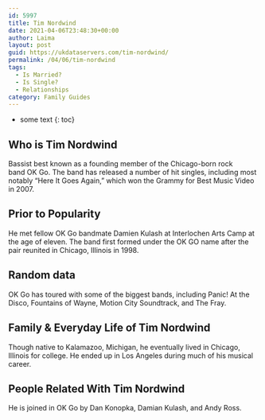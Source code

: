 ```yaml
---
id: 5997
title: Tim Nordwind
date: 2021-04-06T23:48:30+00:00
author: Laima
layout: post
guid: https://ukdataservers.com/tim-nordwind/
permalink: /04/06/tim-nordwind
tags:
  - Is Married?
  - Is Single?
  - Relationships
category: Family Guides
---
```


* some text
{: toc}


## Who is Tim Nordwind
                  
                  
                  
Bassist best known as a founding member of the Chicago-born rock band OK Go. The band has released a number of hit singles, including most notably &#8220;Here It Goes Again,&#8221; which won the Grammy for Best Music Video in 2007.
                  
              
            
              
            
                
                
                
## Prior to Popularity
                  
                  
                  
He met fellow OK Go bandmate Damien Kulash at Interlochen Arts Camp at the age of eleven. The band first formed under the OK GO name after the pair reunited in Chicago, Illinois in 1998.
                  
              
            
              
            
                
                
                
## Random data
                  
                  
                  
OK Go has toured with some of the biggest bands, including Panic! At the Disco, Fountains of Wayne, Motion City Soundtrack, and The Fray.
                  
              
            
              
            
                
                
                
## Family & Everyday Life of Tim Nordwind
                  
                  
                  
Though native to Kalamazoo, Michigan, he eventually lived in Chicago, Illinois for college. He ended up in Los Angeles during much of his musical career.
                  
              
            
              
            
                
                
                
## People Related With Tim Nordwind
                  
                  
                  
He is joined in OK Go by Dan Konopka, Damian Kulash, and Andy Ross.
                  
              
            
              
            
                
              
            
              
              
            
            
              
            
          
          
          
